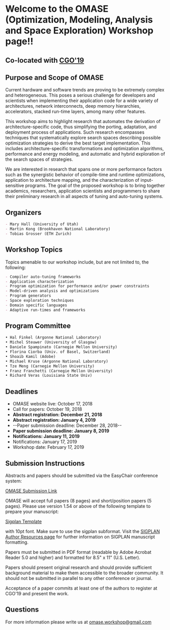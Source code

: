 # **Welcome to the OMASE (Optimization, Modeling, Analysis and Space Exploration) Workshop page!!**

## Co-located with [CGO'19](http://cgo.org/cgo2019/)

## Purpose and Scope of OMASE

Current hardware and software trends are proving to be extremely complex and heterogeneous. This poses a serious challenge for developers and scientists when implementing their application code for a wide variety of architectures, network interconnects, deep memory hierarchies, accelerators, stacked run-time layers, among many other features.

This workshop aims to highlight research that automates the derivation of architecture-specific code, thus simplifying the porting, adaptation, and deployment process of applications. Such research encompasses techniques that systematically explore search spaces describing possible optimization strategies to derive the best target implementation. This includes architecture-specific transformations and optimization algorithms, performance and energy modeling, and automatic and hybrid exploration of the search spaces of strategies. 

We are interested in research that spans one or more performance factors such as the synergistic behavior of compile-time and runtime optimizations, application to architecture mapping, and the characterization of input-sensitive programs. The goal of the proposed workshop is to bring together academics, researchers, application scientists and programmers to share their preliminary research in all aspects of tuning and auto-tuning systems. 

## Organizers

```markdown
- Mary Hall (University of Utah)
- Martin Kong (Brookhaven National Laboratory)
- Tobias Grosser (ETH Zurich)
```

## Workshop Topics

Topics amenable to our workshop include, but are not limited to, the following:

```markdown
- Compiler auto-tuning frameworks
- Application characterization
- Program optimization for performance and/or power constraints 
- Model-driven analysis and optimizations
- Program generators
- Space exploration techniques
- Domain specific languages
- Adaptive run-times and frameworks

```

## Program Committee

```markdown
• Hal Finkel (Argonne National Laboratory)
• Michel Steuwer (University of Glasgow)
• Daniele Spampinato (Carnegie Mellon University)
• Florina Ciorba (Univ. of Basel, Switzerland) 
• Shoaib Kamil (Adobe)
• Michael Kruse (Argonne National Laboratory) 
• Tze Meng (Carnegie Mellon University)
• Franz Franchetti (Carnegie Mellon University)
• Richard Veras (Louisiana State Univ)
```


## Deadlines

- OMASE website live: October 17, 2018
- Call for papers: October 19, 2018
- __Abstract registration: December 21, 2018__
- **Abstract registration: January 4, 2019**
- --Paper submission deadline: December 28, 2018--
- **Paper submission deadline: January 8, 2019**
- __Notifications: January 11, 2019__
- Notifications: January 17, 2019
- Workshop date: February 17, 2019

## Submission Instructions

Abstracts and papers should  be submitted via the EasyChair conference system:

[OMASE Submission Link](https://easychair.org/conferences/?conf=omase19)

OMASE will accept full papers (8 pages) and short/position papers (5 pages).
Please use version 1.54 or above of the following template to prepare your manuscript:

[Sigplan Template](https://www.acm.org/publications/proceedings-template)

with 10pt font. Make sure to use the sigplan subformat. Visit the 
[SIGPLAN Author Resources page](http://sigplan.org/Resources/Author/) 
for further information on SIGPLAN manuscript formatting.

Papers must be submitted in PDF format (readable by Adobe Acrobat
Reader 5.0 and higher) and formatted for 8.5" x 11" (U.S. Letter).

Papers should present original research and should provide sufficient
background material to make them accessible to the broader community. It
should not be submitted in parallel to any other conference or journal.

Acceptance of a paper commits at least one of the authors to register at
CGO'19 and present the work.

## Questions

For more information please write us at omase.workshop@gmail.com
